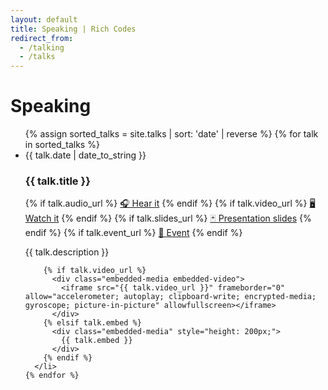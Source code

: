 ```yaml
---
layout: default
title: Speaking | Rich Codes
redirect_from:
  - /talking
  - /talks
---
```


<div id="articles">
  <h1 class="pageTitle">Speaking</h1>
  <ul class="posts noList">
    {% assign sorted_talks = site.talks | sort: 'date' | reverse %}
    {% for talk in sorted_talks %}
      <li>
        <span class="date">{{ talk.date | date_to_string }}</span>
        <h3 id="{{ talk.title | slugify }}">{{ talk.title }}</h3>
        <div class="flex gap-4">
          {% if talk.audio_url %}
            <a href="{{ talk.audio_url }}" target="_blank">🎧 Hear it</a>
          {% endif %}
          {% if talk.video_url %}
            <a href="{{ talk.video_url }}" target="_blank">🖥️ Watch it</a>
          {% endif %}
          {% if talk.slides_url %}
            <a href="{{ talk.slides_url }}" target="_blank">🃏 Presentation slides</a>
          {% endif %}
          {% if talk.event_url %}
            <a href="{{ talk.event_url }}" target="_blank">📅 Event</a>
          {% endif %}
        </div>
        <p class="description">{{ talk.description }}</p>

        {% if talk.video_url %}
          <div class="embedded-media embedded-video">
            <iframe src="{{ talk.video_url }}" frameborder="0" allow="accelerometer; autoplay; clipboard-write; encrypted-media; gyroscope; picture-in-picture" allowfullscreen></iframe>
          </div>
        {% elsif talk.embed %}
          <div class="embedded-media" style="height: 200px;">
            {{ talk.embed }}
          </div>
        {% endif %}
      </li>
    {% endfor %}

  </ul>
</div>
